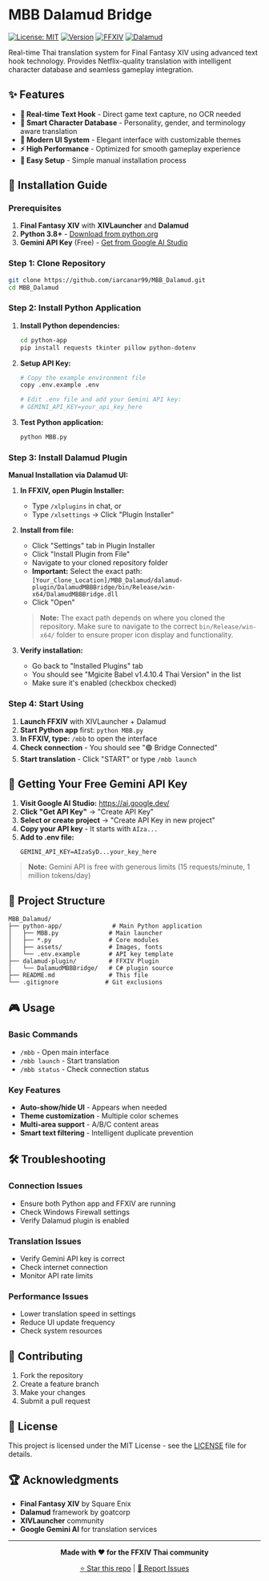 # MBB Dalamud Bridge

[![License: MIT](https://img.shields.io/badge/License-MIT-yellow.svg)](https://opensource.org/licenses/MIT)
[![Version](https://img.shields.io/badge/Version-1.4.10.4-blue.svg)](https://github.com/iarcanar99/MBB_Dalamud)
[![FFXIV](https://img.shields.io/badge/FFXIV-Compatible-green.svg)](https://www.finalfantasyxiv.com/)
[![Dalamud](https://img.shields.io/badge/Dalamud-Plugin-purple.svg)](https://github.com/goatcorp/Dalamud)

Real-time Thai translation system for Final Fantasy XIV using advanced text hook technology. Provides Netflix-quality translation with intelligent character database and seamless gameplay integration.

## ✨ Features

- **🎯 Real-time Text Hook** - Direct game text capture, no OCR needed
- **🧠 Smart Character Database** - Personality, gender, and terminology aware translation
- **🎨 Modern UI System** - Elegant interface with customizable themes
- **⚡ High Performance** - Optimized for smooth gameplay experience
- **🔧 Easy Setup** - Simple manual installation process

## 🚀 Installation Guide

### Prerequisites

1. **Final Fantasy XIV** with **XIVLauncher** and **Dalamud**
2. **Python 3.8+** - [Download from python.org](https://www.python.org/downloads/)
3. **Gemini API Key** (Free) - [Get from Google AI Studio](https://ai.google.dev/)

### Step 1: Clone Repository

```bash
git clone https://github.com/iarcanar99/MBB_Dalamud.git
cd MBB_Dalamud
```

### Step 2: Install Python Application

1. **Install Python dependencies:**
   ```bash
   cd python-app
   pip install requests tkinter pillow python-dotenv
   ```

2. **Setup API Key:**
   ```bash
   # Copy the example environment file
   copy .env.example .env

   # Edit .env file and add your Gemini API key:
   # GEMINI_API_KEY=your_api_key_here
   ```

3. **Test Python application:**
   ```bash
   python MBB.py
   ```

### Step 3: Install Dalamud Plugin

**Manual Installation via Dalamud UI:**

1. **In FFXIV, open Plugin Installer:**
   - Type `/xlplugins` in chat, or
   - Type `/xlsettings` → Click "Plugin Installer"

2. **Install from file:**
   - Click "Settings" tab in Plugin Installer
   - Click "Install Plugin from File"
   - Navigate to your cloned repository folder
   - **Important:** Select the exact path: `[Your_Clone_Location]/MBB_Dalamud/dalamud-plugin/DalamudMBBBridge/bin/Release/win-x64/DalamudMBBBridge.dll`
   - Click "Open"

   > **Note:** The exact path depends on where you cloned the repository. Make sure to navigate to the correct `bin/Release/win-x64/` folder to ensure proper icon display and functionality.

3. **Verify installation:**
   - Go back to "Installed Plugins" tab
   - You should see "Mgicite Babel v1.4.10.4 Thai Version" in the list
   - Make sure it's enabled (checkbox checked)

### Step 4: Start Using

1. **Launch FFXIV** with XIVLauncher + Dalamud
2. **Start Python app** first: `python MBB.py`
3. **In FFXIV, type:** `/mbb` to open the interface
4. **Check connection** - You should see "🟢 Bridge Connected"
5. **Start translation** - Click "START" or type `/mbb launch`

## 🔑 Getting Your Free Gemini API Key

1. **Visit Google AI Studio:** https://ai.google.dev/
2. **Click "Get API Key"** → "Create API Key"
3. **Select or create project** → "Create API Key in new project"
4. **Copy your API key** - It starts with `AIza...`
5. **Add to .env file:**
   ```
   GEMINI_API_KEY=AIzaSyD...your_key_here
   ```

> **Note:** Gemini API is free with generous limits (15 requests/minute, 1 million tokens/day)

## 📁 Project Structure

```
MBB_Dalamud/
├── python-app/              # Main Python application
│   ├── MBB.py              # Main launcher
│   ├── *.py                # Core modules
│   ├── assets/             # Images, fonts
│   └── .env.example        # API key template
├── dalamud-plugin/         # FFXIV Plugin
│   └── DalamudMBBBridge/   # C# plugin source
├── README.md               # This file
└── .gitignore             # Git exclusions
```

## 🎮 Usage

### Basic Commands
- `/mbb` - Open main interface
- `/mbb launch` - Start translation
- `/mbb status` - Check connection status

### Key Features
- **Auto-show/hide UI** - Appears when needed
- **Theme customization** - Multiple color schemes
- **Multi-area support** - A/B/C content areas
- **Smart text filtering** - Intelligent duplicate prevention

## 🛠️ Troubleshooting

### Connection Issues
- Ensure both Python app and FFXIV are running
- Check Windows Firewall settings
- Verify Dalamud plugin is enabled

### Translation Issues
- Verify Gemini API key is correct
- Check internet connection
- Monitor API rate limits

### Performance Issues
- Lower translation speed in settings
- Reduce UI update frequency
- Check system resources

## 🤝 Contributing

1. Fork the repository
2. Create a feature branch
3. Make your changes
4. Submit a pull request

## 📄 License

This project is licensed under the MIT License - see the [LICENSE](LICENSE) file for details.

## 🏆 Acknowledgments

- **Final Fantasy XIV** by Square Enix
- **Dalamud** framework by goatcorp
- **XIVLauncher** community
- **Google Gemini AI** for translation services

---

<div align="center">

**Made with ❤️ for the FFXIV Thai community**

[⭐ Star this repo](https://github.com/iarcanar99/MBB_Dalamud) | [🐛 Report Issues](https://github.com/iarcanar99/MBB_Dalamud/issues)

</div>